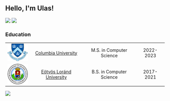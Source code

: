 ## Hello, I'm Ulas!

[![](https://img.shields.io/badge/Website-red)](https://ulasonat.github.io/)
[![](https://img.shields.io/badge/LinkedIn-blue)](https://www.linkedin.com/in/ulasalakent/)

### Education

| | | | |
|:--:|:--:|:--:|:--:|
| <img width="75" src="./columbia.png" alt="Columbia"></img> | [Columbia University](https://www.columbia.edu/) | M.S. in Computer Science | 2022-2023 |
| <img width="75" src="./ELTE_logo.png" alt="Cubist"></img> | [Eötvös Loránd University](https://www.elte.hu/en/) | B.S. in Computer Science | 2017-2021 |




<img src="https://github-readme-streak-stats.herokuapp.com/?user=ulasonat&theme=tokyonight" />

<!--
**ulasonat/ulasonat** is a ✨ _special_ ✨ repository because its `README.md` (this file) appears on your GitHub profile.

Here are some ideas to get you started:

- 🔭 I’m currently working on ...
- 🌱 I’m currently learning ...
- 👯 I’m looking to collaborate on ...
- 🤔 I’m looking for help with ...
- 💬 Ask me about ...
- 📫 How to reach me: ...
- 😄 Pronouns: ...
- ⚡ Fun fact: ...
-->
